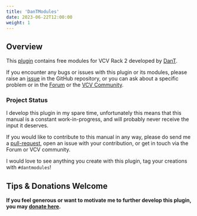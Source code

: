 ```yaml
---
title: 'DanTModules'
date: 2023-06-22T12:00:00
weight: 1
---
```


## Overview

This [plugin](https://library.vcvrack.com/DanTModules/) contains free modules for VCV Rack 2
developed by [DanT](https://www.youtube.com/@MiffReal).

If you encounter any bugs or issues with this plugin or its modules, please raise an
[issue](https://github.com/Miff-Real/DanTModules-Manual/issues) in the GitHub repository, or you can
ask about a specific problem or in the
[Forum](https://github.com/Miff-Real/DanTModules-Manual/discussions) or the
[VCV Community](https://community.vcvrack.com/c/plugins/6).

### Project Status

I develop this plugin in my spare time, unfortunately this means that this manual is a constant
work-in-progress, and will probably never receive the input it deserves.

If you would like to contribute to this manual in any way, please do send me a
[pull-request](https://www.digitalocean.com/community/tutorials/how-to-create-a-pull-request-on-github),
open an issue with your contribution, or get in touch via the Forum or VCV community.

I would love to see anything you create with this plugin, tag your creations with `#dantmodules`!

## Tips & Donations Welcome

**If you feel generous or want to motivate me to further develop this plugin, you may
[donate here](https://monzo.me/danieltilley2).**
